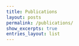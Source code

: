 ```yaml
---
title: Publications
layout: posts
permalink: /publications/
show_excerpts: true
entries_layout: list
---
```

